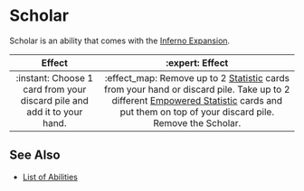 # Scholar

Scholar is an ability that comes with the [Inferno Expansion](../content.md).

| Effect | :expert: Effect |
| :---: | :---: |
| :instant: Choose 1 card from your discard pile and add it to your hand. | :effect_map: Remove up to 2 [Statistic](statistics.md) cards from your hand or discard pile. Take up to 2 different [Empowered Statistic](statistics.md) cards and put them on top of your discard pile. Remove the Scholar. |


## See Also

- [List of Abilities](../abilities.md)

